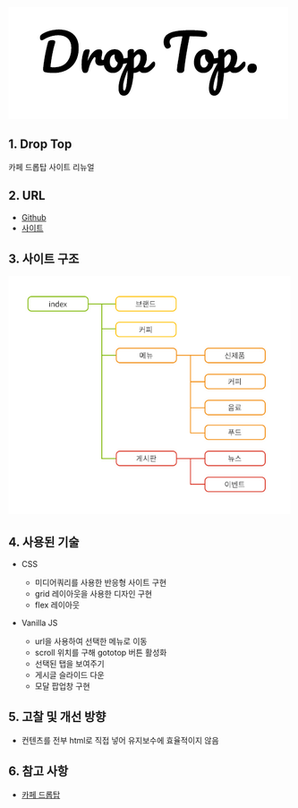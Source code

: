 ![logo_droptop](/portfolio/droptop/logo_droptop.png)

## 1. Drop Top
카페 드롭탑 사이트 리뉴얼

## 2. URL
* [Github](https://github.com/pic22ti/pic22ti.github.io/tree/master/portfolio/droptop)
* [사이트](https://pic22ti.github.io/portfolio/droptop/index.html)

## 3. 사이트 구조
![sitemap_droptop](/portfolio/droptop/sitemap_droptop.jpg)

## 4. 사용된 기술
* CSS
  - 미디어쿼리를 사용한 반응형 사이트 구현
  - grid 레이아웃을 사용한 디자인 구현
  - flex 레이아웃 

* Vanilla JS
  - url을 사용하여 선택한 메뉴로 이동
  - scroll 위치를 구해 gototop 버튼 활성화
  - 선택된 탭을 보여주기
  - 게시글 슬라이드 다운
  - 모달 팝업창 구현

## 5. 고찰 및 개선 방향
* 컨텐츠를 전부 html로 직접 넣어 유지보수에 효율적이지 않음

## 6. 참고 사항
* [카페 드롭탑](http://www.cafedroptop.com/n/kr/src/main.php)
